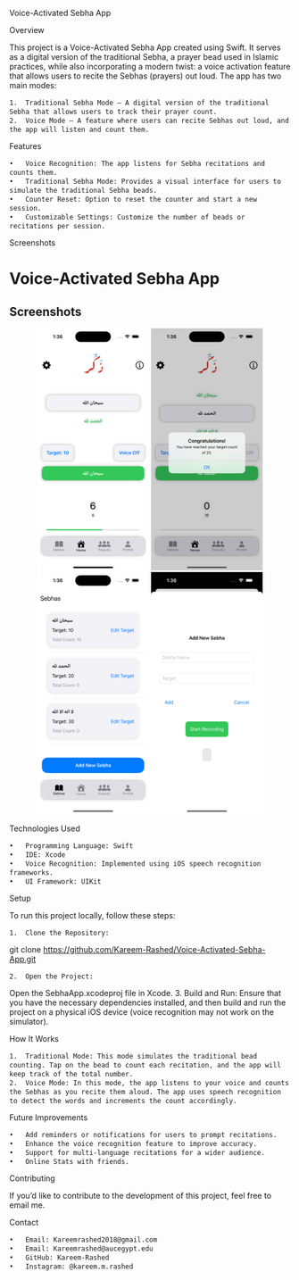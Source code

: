 
Voice-Activated Sebha App

Overview

This project is a Voice-Activated Sebha App created using Swift. It serves as a digital version of the traditional Sebha, a prayer bead used in Islamic practices, while also incorporating a modern twist: a voice activation feature that allows users to recite the Sebhas (prayers) out loud. The app has two main modes:

	1.	Traditional Sebha Mode – A digital version of the traditional Sebha that allows users to track their prayer count.
	2.	Voice Mode – A feature where users can recite Sebhas out loud, and the app will listen and count them.

Features

	•	Voice Recognition: The app listens for Sebha recitations and counts them.
	•	Traditional Sebha Mode: Provides a visual interface for users to simulate the traditional Sebha beads.
	•	Counter Reset: Option to reset the counter and start a new session.
	•	Customizable Settings: Customize the number of beads or recitations per session.

Screenshots
# Voice-Activated Sebha App

## Screenshots

<p align="center">
  <img src="SS%201.png" width="200" />
  <img src="SS%202.png" width="200" />
  <img src="SS%203.png" width="200" />
  <img src="SS%204.png" width="200" />
</p>



Technologies Used

	•	Programming Language: Swift
	•	IDE: Xcode
	•	Voice Recognition: Implemented using iOS speech recognition frameworks.
	•	UI Framework: UIKit

Setup

To run this project locally, follow these steps:

	1.	Clone the Repository:

git clone https://github.com/Kareem-Rashed/Voice-Activated-Sebha-App.git


	2.	Open the Project:
Open the SebhaApp.xcodeproj file in Xcode.
	3.	Build and Run:
Ensure that you have the necessary dependencies installed, and then build and run the project on a physical iOS device (voice recognition may not work on the simulator).

How It Works

	1.	Traditional Mode: This mode simulates the traditional bead counting. Tap on the bead to count each recitation, and the app will keep track of the total number.
	2.	Voice Mode: In this mode, the app listens to your voice and counts the Sebhas as you recite them aloud. The app uses speech recognition to detect the words and increments the count accordingly.

Future Improvements

	•	Add reminders or notifications for users to prompt recitations.
	•	Enhance the voice recognition feature to improve accuracy.
	•	Support for multi-language recitations for a wider audience.
 	•	Online Stats with friends.



Contributing

If you’d like to contribute to the development of this project, feel free to email me.

Contact

	•	Email: Kareemrashed2018@gmail.com
 	•	Email: Kareemrashed@aucegypt.edu
	•	GitHub: Kareem-Rashed
	•	Instagram: @kareem.m.rashed

